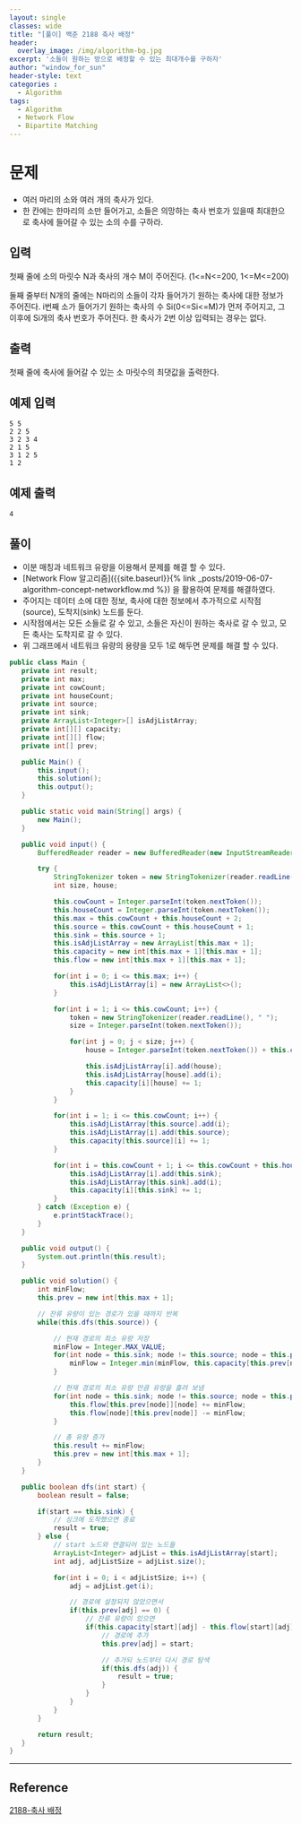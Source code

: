 ```yaml
--- 
layout: single
classes: wide
title: "[풀이] 백준 2188 축사 배정"
header:
  overlay_image: /img/algorithm-bg.jpg
excerpt: '소들이 원하는 방으로 배정할 수 있는 최대개수를 구하자'
author: "window_for_sun"
header-style: text
categories :
  - Algorithm
tags:
  - Algorithm
  - Network Flow
  - Bipartite Matching
---  
```


# 문제
- 여러 마리의 소와 여러 개의 축사가 있다.
- 한 칸에는 한마리의 소만 들어가고, 소들은 의망하는 축사 번호가 있을때 최대한으로 축사에 들어갈 수 있는 소의 수를 구하라.

## 입력
첫째 줄에 소의 마릿수 N과 축사의 개수 M이 주어진다. (1<=N<=200, 1<=M<=200)

둘째 줄부터 N개의 줄에는 N마리의 소들이 각자 들어가기 원하는 축사에 대한 정보가 주어진다. i번째 소가 들어가기 원하는 축사의 수 Si(0<=Si<=M)가 먼저 주어지고, 그 이후에 Si개의 축사 번호가 주어진다. 한 축사가 2번 이상 입력되는 경우는 없다.

## 출력
첫째 줄에 축사에 들어갈 수 있는 소 마릿수의 최댓값을 출력한다.

## 예제 입력

```
5 5
2 2 5
3 2 3 4
2 1 5
3 1 2 5
1 2
```  

## 예제 출력

```
4
```  

## 풀이
- 이분 매칭과 네트워크 유량을 이용해서 문제를 해결 할 수 있다.
- [Network Flow 알고리즘]({{site.baseurl}}{% link _posts/2019-06-07-algorithm-concept-networkflow.md %}) 을 활용하여 문제를 해결하였다.
- 주어지는 데이터 소에 대한 정보, 축사에 대한 정보에서 추가적으로 시작점(source), 도착지(sink) 노드를 둔다.
- 시작점에서는 모든 소들로 갈 수 있고, 소들은 자신이 원하는 축사로 갈 수 있고, 모든 축사는 도착지로 갈 수 있다.
- 위 그래프에서 네트워크 유량의 용량을 모두 1로 해두면 문제를 해결 할 수 있다.

```java
public class Main {
   private int result;
   private int max;
   private int cowCount;
   private int houseCount;
   private int source;
   private int sink;
   private ArrayList<Integer>[] isAdjListArray;
   private int[][] capacity;
   private int[][] flow;
   private int[] prev;

   public Main() {
	   this.input();
	   this.solution();
	   this.output();
   }

   public static void main(String[] args) {
	   new Main();
   }

   public void input() {
	   BufferedReader reader = new BufferedReader(new InputStreamReader(System.in));

	   try {
		   StringTokenizer token = new StringTokenizer(reader.readLine(), " ");
		   int size, house;

		   this.cowCount = Integer.parseInt(token.nextToken());
		   this.houseCount = Integer.parseInt(token.nextToken());
		   this.max = this.cowCount + this.houseCount + 2;
		   this.source = this.cowCount + this.houseCount + 1;
		   this.sink = this.source + 1;
		   this.isAdjListArray = new ArrayList[this.max + 1];
		   this.capacity = new int[this.max + 1][this.max + 1];
		   this.flow = new int[this.max + 1][this.max + 1];

		   for(int i = 0; i <= this.max; i++) {
			   this.isAdjListArray[i] = new ArrayList<>();
		   }

		   for(int i = 1; i <= this.cowCount; i++) {
			   token = new StringTokenizer(reader.readLine(), " ");
			   size = Integer.parseInt(token.nextToken());

			   for(int j = 0; j < size; j++) {
				   house = Integer.parseInt(token.nextToken()) + this.cowCount;

				   this.isAdjListArray[i].add(house);
				   this.isAdjListArray[house].add(i);
				   this.capacity[i][house] += 1;
			   }
		   }

		   for(int i = 1; i <= this.cowCount; i++) {
			   this.isAdjListArray[this.source].add(i);
			   this.isAdjListArray[i].add(this.source);
			   this.capacity[this.source][i] += 1;
		   }

		   for(int i = this.cowCount + 1; i <= this.cowCount + this.houseCount; i++) {
			   this.isAdjListArray[i].add(this.sink);
			   this.isAdjListArray[this.sink].add(i);
			   this.capacity[i][this.sink] += 1;
		   }
	   } catch (Exception e) {
		   e.printStackTrace();
	   }
   }

   public void output() {
	   System.out.println(this.result);
   }

   public void solution() {
	   int minFlow;
	   this.prev = new int[this.max + 1];

	   // 잔류 유량이 있는 경로가 있을 때까지 반복
	   while(this.dfs(this.source)) {

		   // 현재 경로의 최소 유량 저장
		   minFlow = Integer.MAX_VALUE;
		   for(int node = this.sink; node != this.source; node = this.prev[node]) {
			   minFlow = Integer.min(minFlow, this.capacity[this.prev[node]][node] - this.flow[prev[node]][node]);
		   }

		   // 현재 경로의 최소 유량 만큼 유량을 흘려 보냄
		   for(int node = this.sink; node != this.source; node = this.prev[node]) {
			   this.flow[this.prev[node]][node] += minFlow;
			   this.flow[node][this.prev[node]] -= minFlow;
		   }

		   // 총 유량 증가
		   this.result += minFlow;
		   this.prev = new int[this.max + 1];
	   }
   }

   public boolean dfs(int start) {
	   boolean result = false;

	   if(start == this.sink) {
		   // 싱크에 도착했으면 종료
		   result = true;
	   } else {
		   // start 노드와 연결되어 있는 노드들
		   ArrayList<Integer> adjList = this.isAdjListArray[start];
		   int adj, adjListSize = adjList.size();

		   for(int i = 0; i < adjListSize; i++) {
			   adj = adjList.get(i);

			   // 경로에 설정되지 않았으면서
			   if(this.prev[adj] == 0) {
				   // 잔류 유량이 있으면
				   if(this.capacity[start][adj] - this.flow[start][adj] > 0) {
					   // 경로에 추가
					   this.prev[adj] = start;

					   // 추가되 노드부터 다시 경로 탐색
					   if(this.dfs(adj)) {
						   result = true;
					   }
				   }
			   }
		   }
	   }

	   return result;
   }
}
```  

---
## Reference
[2188-축사 배정](https://www.acmicpc.net/problem/2188)  
